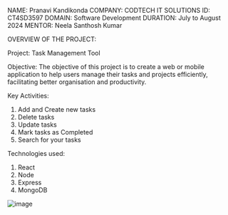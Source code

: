 NAME: Pranavi Kandikonda
COMPANY: CODTECH IT SOLUTIONS
ID: CT4SD3597
DOMAIN: Software Development
DURATION: July to August 2024
MENTOR: Neela Santhosh Kumar

OVERVIEW OF THE PROJECT:

Project: Task Management Tool

Objective:
The objective of this project is to create a web or mobile application to help users manage their tasks and projects efficiently, facilitating better organisation and productivity.

Key Activities:
1) Add and Create new tasks
2) Delete tasks
3) Update tasks
4) Mark tasks as Completed
5) Search for your tasks

Technologies used:
1) React
2) Node
3) Express
4) MongoDB

![image](https://github.com/user-attachments/assets/edbdf00c-ba71-4e5d-a0a4-8a8120f97029)

